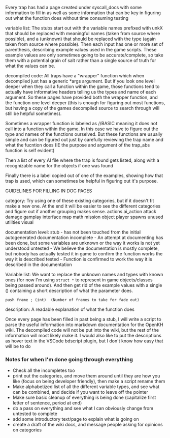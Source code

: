 Every trap has had a page created under syscall_docs with some information to fill in as well as some information that can be key in figuring out what the function does without time consuming testing

variable list: The stubs start out with the variable names prefixed with unkX that should be replaced with meaningful names (taken from source where possible), and a (unknown) that should be replaced with the type (again taken from source where possible). Then each input has one or more set of parenthesis, describing example values used in the game scripts. These example values are only sometimes going to be accurate/complete, so take them with a potential grain of salt rather than a single source of truth for what the values can be.

decompiled code: All traps have a "wrapper" function which when decompiled just has a generic *args argument. But if you look one level deeper when they call a function within the game, those functions tend to actually have informative headers telling us the types and name of each argument. So these pages have provided both the wrapper function, and the function one level deeper (this is enough for figuring out most functions, but having a copy of the games decompiled source to search through will still be helpful sometimes).
    
Sometimes a wrapper function is labeled as //BASIC meaning it does not call into a function within the game. In this case we have to figure out the type and names of the functions ourselved. But these functions are usually simple and can be figured out just by carefully reviewing the trap name and what the fucntion does (IE the purpose and argument of the trap_abs function is self evident)


Then a list of every AI file where the trap is found  gets listed, along with a recognizable name for the objects if one was found

Finally there is a label copied out of one of the examples, showing how that trap is used, which can sometimes be helpful in figuring out it's purpose.



GUIDELINES FOR FILLING IN DOC PAGES

category: Try using one of these existing categories, but if it doesn't fit make a new one. At the end it will be easier to see the different categories and figure out if another grouping makes sense.
actions
ai_action
attack
damage
gamplay
interface
map
math
mission
object
player
spawns
unused
utilities
visual



documentation level:
stub - has not been touched from the initial autogenerated documentation
incomplete - An attempt at documenting has been done, but some variables are unknown or the way it works is not yet understood
untested - We believe the documentation is mostly complete, but nobody has actually tested it in game to confirm the function works the way it is described
tested - Function is confirmed to work the way it is described in the documentation

Variable list: We want to replace the unknown names and types with known ones (for now I'm using `struct *` to represent in game objects/classes being passed around). And then get rid of the example values with a single () containing a short description of what the parameter does.

`push frame ; (int)  (Number of frames to take for fade out)`

description: A readable explanation of what the function does

Once every page has been filled in past being a stub, I will write a script to parse the useful information into markdown documentation for the OpenKH wiki. The decompiled code will not be put into the wiki, but the rest of the information will most likely make it. I would also like to put the descriptions as hover text in the VSCode bdscript plugin, but I don't know how easy that will be to do

### Notes for when I'm done going through everything
- Check all the incompletes too
- print out the categories, and move them around until they are how you like (focus on being developer friendly), then make a script rename them
- Make alphabetized list of all the different variable types, and see what can be combined, and decide if you want to leave off the pointer
- Make sure basic cleanup of everything is being done (capitalize first letter of sentence, period at end)
- do a pass on everything and see what I can obviously change from untested to complete
- add some introductory text/page to explain what is going on
- create a draft of the wiki docs, and message people asking for opinions on categories